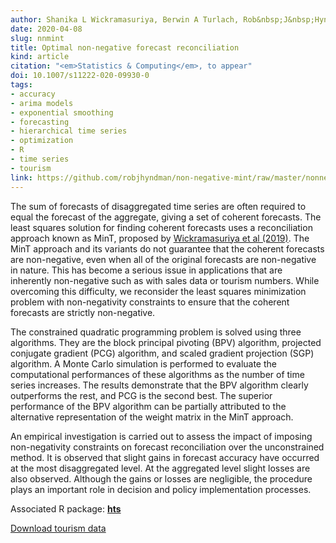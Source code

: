 ```yaml
---
author: Shanika L Wickramasuriya, Berwin A Turlach, Rob&nbsp;J&nbsp;Hyndman
date: 2020-04-08
slug: nnmint
title: Optimal non-negative forecast reconciliation
kind: article
citation: "<em>Statistics & Computing</em>, to appear"
doi: 10.1007/s11222-020-09930-0
tags:
- accuracy
- arima models
- exponential smoothing
- forecasting
- hierarchical time series
- optimization
- R
- time series
- tourism
link: https://github.com/robjhyndman/non-negative-mint/raw/master/nonnegativemint.pdf
---
```


The sum of forecasts of disaggregated time series are often required to equal the forecast of the aggregate, giving a set of coherent forecasts. The least squares solution for finding coherent forecasts uses a reconciliation approach known as MinT, proposed by [Wickramasuriya et al (2019)](http://robjhyndman.com/publications/mint). The MinT approach and its variants do not guarantee that the coherent forecasts are non-negative, even when all of the original forecasts are non-negative in nature. This has become a serious issue in applications that are inherently non-negative such as with sales data or tourism numbers. While overcoming this difficulty, we reconsider the least squares minimization problem with non-negativity constraints to ensure that the coherent forecasts are strictly non-negative.

The constrained quadratic programming problem is solved using three algorithms. They are the block principal pivoting (BPV) algorithm, projected conjugate gradient (PCG) algorithm, and scaled gradient projection (SGP) algorithm. A Monte Carlo simulation is performed to evaluate the computational performances of these algorithms as the number of time series increases. The results demonstrate that the BPV algorithm clearly outperforms the rest, and PCG is the second best. The superior performance of the BPV algorithm can be partially attributed to the alternative representation of the weight matrix in the MinT approach.

An empirical investigation is carried out to assess the impact of imposing non-negativity constraints on forecast reconciliation over the unconstrained method. It is observed that slight gains in forecast accuracy have occurred at the most disaggregated level. At the aggregated level slight losses are also observed. Although the gains or losses are negligible, the procedure plays an important role in decision and policy implementation processes.

Associated R package: **[hts](http://pkg.earo.me/hts/)**

[Download tourism data](/data/TourismData_v3.csv)
